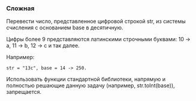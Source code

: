 ### Сложная

Перевести число, представленное цифровой строкой str,
из системы счисления с основанием base в десятичную.

Цифры более 9 представляются латинскими строчными буквами:
10 -> a, 11 -> b, 12 -> c и так далее.

Например:
    
    str = "13c", base = 14 -> 250.

Использовать функции стандартной библиотеки, напрямую и полностью
решающие данную задачу (например, str.toInt(base)), запрещается.